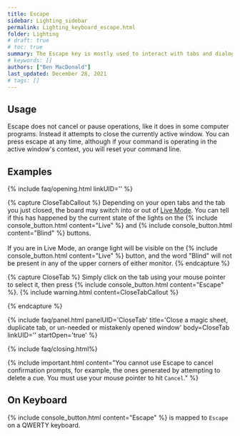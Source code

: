 ```yaml
---
title: Escape
sidebar: Lighting_sidebar
permalink: Lighting_keyboard_escape.html
folder: Lighting
# draft: true
# toc: true
summary: The Escape key is mostly used to interact with tabs and dialogs on the monitors 
# keywords: []
authors: ["Ben MacDonald"]
last_updated: December 28, 2021
# tags: []
---
```


## Usage
Escape does not cancel or pause operations, like it does in some computer programs. Instead it attempts to close the currently active window. You can press escape at any time, although if your command is operating in the active window's context, you will reset your command line.
## Examples

<!-- Leave the linkID blank if you want to be able to open multiple sections at once.
Otherwise, only one panel can be open at a time per linkUID.
panelUID must be unique to all other faq panels on this page -->

{% include faq/opening.html linkUID='' %}

{% capture CloseTabCallout %}
Depending on your open tabs and the tab you just closed, the board may switch into or out of [Live Mode](Lighting_keyboard_live_blind.html). You can tell if this has happened by the current state of the lights on the {% include console_button.html content="Live" %} and {% include console_button.html content="Blind" %} buttons.<br><br>If you are in Live Mode, an orange light will be visible on the {% include console_button.html content="Live" %} button, and the word "Blind" will not be present in any of the upper corners of either monitor.
{% endcapture %}


{% capture CloseTab %}
Simply click on the tab using your mouse pointer to select it, then press {% include console_button.html content="Escape" %}.
{% include warning.html content=CloseTabCallout %}

{% endcapture %}


{% include faq/panel.html panelUID='CloseTab' title='Close a magic sheet, duplicate tab, or un-needed or mistakenly opened window' body=CloseTab linkUID='' startOpen='true' %}

{% include faq/closing.html%}

{% include important.html content="You cannot use Escape to cancel confirmation prompts, for example, the ones generated by attempting to delete a cue. You must use your mouse pointer to hit `Cancel`." %}


## On Keyboard
{% include console_button.html content="Escape" %} is mapped to `Escape` on a QWERTY keyboard.
